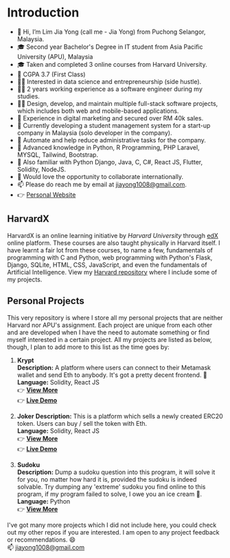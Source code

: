 # Introduction
- 👋 Hi, I’m Lim Jia Yong (call me - Jia Yong) from Puchong Selangor, Malaysia.
- 🎓 Second year Bachelor's Degree in IT student from Asia Pacific University (APU), Malaysia
- 🎓 Taken and completed 3 online courses from Harvard University.
- 💯 CGPA 3.7 (First Class)
- 👩‍💻 Interested in data science and entrepreneurship (side hustle).
- 👩‍💻 2 years working experience as a software engineer during my studies.
- 👩‍💻 Design, develop, and maintain multiple full-stack software projects, which includes both web and mobile-based applications.
- 💸 Experience in digital marketing and secured over RM 40k sales.
- 📍 Currently developing a student management system for a start-up company in Malaysia (solo developer in the company). 
- 📍 Automate and help reduce administrative tasks for the company.
- 🌱 Advanced knowledge in Python, R Programming, PHP Laravel, MYSQL, Tailwind, Bootstrap.
- 🌱 Also familiar with Python Django, Java, C, C#, React JS, Flutter, Solidity, NodeJS.
- 💞️ Would love the opportunity to collaborate internationally.
- 📫 Please do reach me by email at jiayong1008@gmail.com.
- 👉 [Personal Website](https://jiayong1008.github.io/)

## HarvardX
HarvardX is an online learning initiative by *Harvard University* through [edX](https://www.edx.org/school/harvardx) online platform. These courses are also taught physically in Harvard itself. I have learnt a fair lot from these courses, to name a few, fundamentals of programming with C and Python, web programming with Python's Flask, Django, SQLite, HTML, CSS, JavaScript, and even the fundamentals of Artificial Intelligence. View my [Harvard repository](https://github.com/jiayong1008/harvardx) where I include some of my projects.  

## Personal Projects
This very repository is where I store all my personal projects that are neither Harvard nor APU's assignment. Each project are unique from each other and are developed when I have the need to automate something or find myself interested in a certain project. All my projects are listed as below, though, I plan to add more to this list as the time goes by:

1. **Krypt**   
**Description:** A platform where users can connect to their Metamask wallet and send Eth to anybody. It's got a pretty decent frontend. 👀  
**Language:** Solidity, React JS   
:point_right: **[View More](https://github.com/jiayong1008/web3-krypt)**   
:point_right: **[Live Demo](https://jiayong1008.github.io/web3-krypt/)**

2. **Joker**
**Description:** This is a platform which sells a newly created ERC20 token. Users can buy / sell the token with Eth.  
**Language:** Solidity, React JS  
:point_right: **[View More](https://github.com/jiayong1008/web3-joker)**   
:point_right: **[Live Demo](https://jiayong1008.github.io/web3-joker/)**

3. **Sudoku**  
**Description:** Dump a sudoku question into this program, it will solve it for you, no matter how hard it is, provided the sudoku is indeed solvable. Try dumping any 'extreme' sudoku you find online to this program, if my program failed to solve, I owe you an ice cream 🍦.  
**Language:** Python  
:point_right: **[View More](https://github.com/jiayong1008/jiayong1008/tree/ai/sudoku)**  

I've got many more projects which I did not include here, you could check out my other repos if you are interested.
I am open to any project feedback or recommendations. 😄   
📫 jiayong1008@gmail.com

<!---
jiayong1008/jiayong1008 is a ✨ special ✨ repository because its `README.md` (this file) appears on your GitHub profile.
You can click the Preview link to take a look at your changes.
--->
